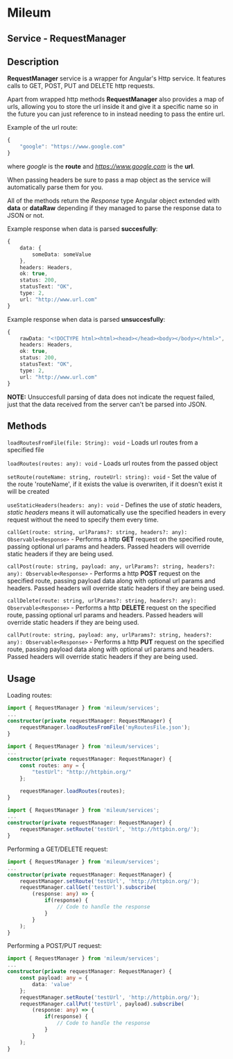 # Mileum

## Service - RequestManager

Description
-----------

**RequestManager** service is a wrapper for Angular's Http service. It features calls to GET, POST, PUT and DELETE http requests.

Apart from wrapped http methods **RequestManager** also provides a map of urls, allowing you to store the url inside it and give it a specific name
so in the future you can just reference to in instead needing to pass the entire url.

Example of the url route:

```Typescript
{
    "google": "https://www.google.com"
}
```

where _google_ is the **route** and _https://www.google.com_ is the **url**.

When passing headers be sure to pass a map object as the service will automatically parse them for you.

All of the methods return the _Response_ type Angular object extended with **data** or **dataRaw** depending if they managed to parse the response data to JSON or not.

Example response when data is parsed **succesfully**:

```Typescript
{
    data: {
        someData: someValue
    },
    headers: Headers,
    ok: true,
    status: 200,
    statusText: "OK",
    type: 2,
    url: "http://www.url.com"
}
```

Example response when data is parsed **unsuccesfully**:

```Typescript
{
    rawData: "<!DOCTYPE html><html><head></head><body></body></html>",
    headers: Headers,
    ok: true,
    status: 200,
    statusText: "OK",
    type: 2,
    url: "http://www.url.com"
}
```

**NOTE:** Unsuccesfull parsing of data does not indicate the request failed, just that the data received from the server can't be parsed into JSON.

Methods
-------

`loadRoutesFromFile(file: String): void` - Loads url routes from a specified file

`loadRoutes(routes: any): void` - Loads url routes from the passed object

`setRoute(routeName: string, routeUrl: string): void` - Set the value of the route 'routeName', if it exists the value is overwriten, if it doesn't exist it will be created

`useStaticHeaders(headers: any): void` - Defines the use of _static_ headers, _static headers_ means it will automatically use the specified headers in every request without the need to specify them every time.  

`callGet(route: string, urlParams?: string, headers?: any): Observable<Response>` - Performs a http **GET** request on the specified route, passing optional url params and headers. Passed headers will override static headers if they are being used.

`callPost(route: string, payload: any, urlParams?: string, headers?: any): Observable<Response>` - Performs a http **POST** request on the specified route, passing payload data along with optional url params and headers. Passed headers will override static headers if they are being used.

`callDelete(route: string, urlParams?: string, headers?: any): Observable<Response>` - Performs a http **DELETE** request on the specified route, passing optional url params and headers. Passed headers will override static headers if they are being used.

`callPut(route: string, payload: any, urlParams?: string, headers?: any): Observable<Response>` - Performs a http **PUT** request on the specified route, passing payload data along with optional url params and headers. Passed headers will override static headers if they are being used.

Usage
-----

Loading routes:

```Typescript
import { RequestManager } from 'mileum/services';
...
constructor(private requestManager: RequestManager) {
    requestManager.loadRoutesFromFile('myRoutesFile.json');
}
```

```Typescript
import { RequestManager } from 'mileum/services';
...
constructor(private requestManager: RequestManager) {
    const routes: any = {
        "testUrl": "http://httpbin.org/"
    };

    requestManager.loadRoutes(routes);
}
```

```Typescript
import { RequestManager } from 'mileum/services';
...
constructor(private requestManager: RequestManager) {
    requestManager.setRoute('testUrl', 'http://httpbin.org/');
}
```

Performing a GET/DELETE request:

```Typescript
import { RequestManager } from 'mileum/services';
...
constructor(private requestManager: RequestManager) {
    requestManager.setRoute('testUrl', 'http://httpbin.org/');
    requestManager.callGet('testUrl').subscribe(
        (response: any) => {
            if(response) {
                // Code to handle the response
            }
        }
    );
}
```

Performing a POST/PUT request:

```Typescript
import { RequestManager } from 'mileum/services';
...
constructor(private requestManager: RequestManager) {
    const payload: any = {
        data: 'value'
    };
    requestManager.setRoute('testUrl', 'http://httpbin.org/');
    requestManager.callPut('testUrl', payload).subscribe(
        (response: any) => {
            if(response) {
                // Code to handle the response
            }
        }
    );
}
```

